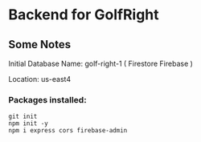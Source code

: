 # Backend for GolfRight

## Some Notes

Initial Database Name: golf-right-1 ( Firestore Firebase )

Location: us-east4

### Packages installed:

    git init
    npm init -y
    npm i express cors firebase-admin
